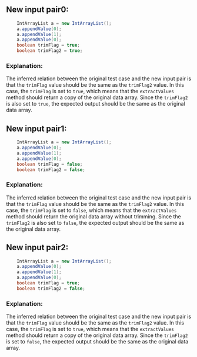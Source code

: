 ## New input pair0:
```java
    IntArrayList a = new IntArrayList();
    a.appendValue(0);
    a.appendValue(1);
    a.appendValue(0);
    boolean trimFlag = true;
    boolean trimFlag2 = true;
```
### Explanation:
The inferred relation between the original test case and the new input pair is that the `trimFlag` value should be the same as the `trimFlag2` value. In this case, the `trimFlag` is set to `true`, which means that the `extractValues` method should return a copy of the original data array. Since the `trimFlag2` is also set to `true`, the expected output should be the same as the original data array.

## New input pair1:
```java
    IntArrayList a = new IntArrayList();
    a.appendValue(0);
    a.appendValue(1);
    a.appendValue(0);
    boolean trimFlag = false;
    boolean trimFlag2 = false;
```
### Explanation:
The inferred relation between the original test case and the new input pair is that the `trimFlag` value should be the same as the `trimFlag2` value. In this case, the `trimFlag` is set to `false`, which means that the `extractValues` method should return the original data array without trimming. Since the `trimFlag2` is also set to `false`, the expected output should be the same as the original data array.

## New input pair2:
```java
    IntArrayList a = new IntArrayList();
    a.appendValue(0);
    a.appendValue(1);
    a.appendValue(0);
    boolean trimFlag = true;
    boolean trimFlag2 = false;
```
### Explanation:
The inferred relation between the original test case and the new input pair is that the `trimFlag` value should be the same as the `trimFlag2` value. In this case, the `trimFlag` is set to `true`, which means that the `extractValues` method should return a copy of the original data array. Since the `trimFlag2` is set to `false`, the expected output should be the same as the original data array.
